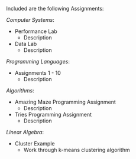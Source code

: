 
Included are the following Assignments:

*Computer Systems*:
- Performance Lab
  - Description
- Data Lab  
  - Description

*Programming Languages*:
- Assignments 1 - 10
  - Description

*Algorithms*:
- Amazing Maze Programming Assignment
  - Description
- Tries Programming Assignment
  - Description

*Linear Algebra*:
- Cluster Example
  - Work through k-means clustering algorithm
